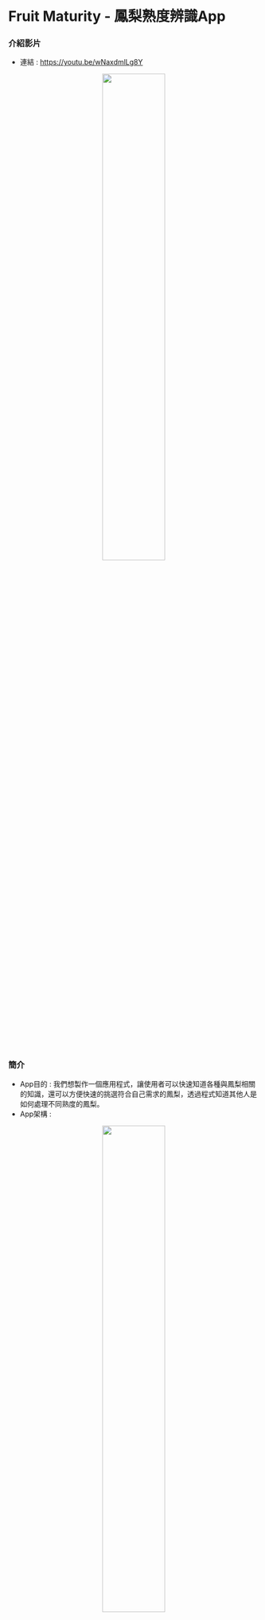 # Fruit Maturity - 鳳梨熟度辨識App
### 介紹影片
* 連結 : https://youtu.be/wNaxdmlLg8Y
<p align="center"><img height="50%" width="50%" src="https://user-images.githubusercontent.com/67518506/143996938-f3fafb7d-f551-48a3-96f0-e6745f4b8429.png"></p>

### 簡介
* App目的 : 我們想製作一個應用程式，讓使用者可以快速知道各種與鳳梨相關的知識，還可以方便快速的挑選符合自己需求的鳳梨，透過程式知道其他人是如何處理不同熟度的鳳梨。
* App架構 : 
<p align="center"><img height="50%" width="50%" src="https://user-images.githubusercontent.com/67518506/143997556-d9d846c6-d804-4c62-9e04-5b585d0c0675.png"></p>

* App使用工具 : 
<p align="center"><img height="50%" width="50%" src="https://user-images.githubusercontent.com/67518506/143997922-70837eb7-79e9-4e2e-877c-f391f9ada8d4.png"></p>

